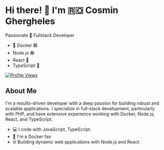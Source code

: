 # Hi there! 👋 I'm 🇷🇴 Cosmin Ghergheles

Passionate 💪 Fullstack Developer
- 🚢 Docker 🟦
- Node.js 🟢
- React 🔵
- TypeScript 🔷

[![Profile Views](https://komarev.com/ghpvc/?username=GRGL-RC&color=brightgreen)](https://github.com/GRGL-RC)

## About Me

I'm a results-driven developer with a deep passion for building robust and scalable applications. I specialize in full-stack development, particularly with PHP, and have extensive experience working with Docker, Node.js, React, and TypeScript.

- 💻 I code with JavaScript, TypeScript.
- 🐳 I'm a Docker fan
- 🌐 Building dynamic web applications with Node.js and React.
